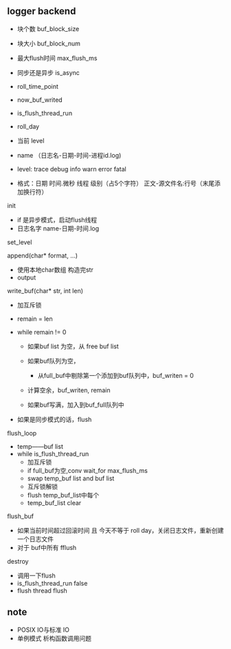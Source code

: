 

## logger backend
- 块个数 buf_block_size
- 块大小 buf_block_num
- 最大flush时间 max_flush_ms
- 同步还是异步 is_async
- roll_time_point

- now_buf_writed
- is_flush_thread_run
- roll_day
- 当前 level

- name （日志名-日期-时间-进程id.log)
- level: trace debug info warn error fatal
- 格式：日期 时间.微秒 线程 级别（占5个字符） 正文-源文件名:行号（末尾添加换行符）

init
- if 是异步模式，启动flush线程
- 日志名字 name-日期-时间.log

set_level

append(char* format, ...) 
- 使用本地char数组 构造完str
- output

write_buf(char* str, int len)
- 加互斥锁
- remain = len
- while remain != 0
    - 如果buf list 为空，从 free buf list 

    - 如果buf队列为空，
        - 从full_buf中剔除第一个添加到buf队列中，buf_writen = 0
    - 计算空余，buf_writen, remain
    - 如果buf写满，加入到buf_full队列中

- 如果是同步模式的话，flush

flush_loop
- temp——buf  list
- while is_flush_thread_run
    - 加互斥锁
    - if full_buf为空,conv wait_for max_flush_ms
    - swap temp_buf list and buf list
    - 互斥锁解锁
    - flush temp_buf_list中每个
    - temp_buf_list clear

flush_buf
- 如果当前时间超过回滚时间 且 今天不等于 roll day，关闭日志文件，重新创建一个日志文件
- 对于 buf中所有 fflush
 
destroy
- 调用一下flush
- is_flush_thread_run false
- flush thread flush


## note
- POSIX IO与标准 IO
- 单例模式 析构函数调用问题


